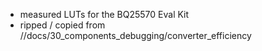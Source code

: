 - measured LUTs for the BQ25570 Eval Kit
- ripped / copied from //docs/30_components_debugging/converter_efficiency
